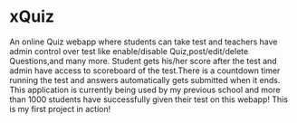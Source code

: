 # xQuiz
 An online Quiz webapp where students can take test and teachers have admin control over test like enable/disable Quiz,post/edit/delete Questions,and many more.
Student gets his/her score after the test and admin have access to scoreboard of the test.There is a countdown timer running the test and answers automatically gets submitted when it ends.
This application is currently being used by my previous school and more than 1000 students have successfully given their test on this webapp! This is my first project in action!
